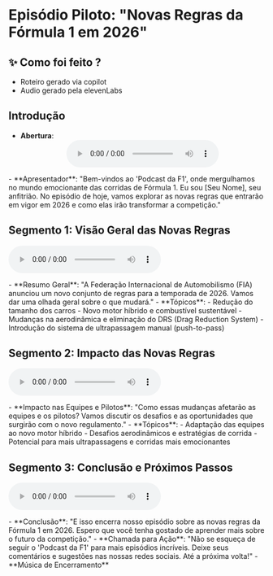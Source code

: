 # Episódio Piloto: "Novas Regras da Fórmula 1 em 2026"

## ✨ Como foi feito ?
- Roteiro gerado via copilot
- Audio gerado pela elevenLabs

## Introdução
- **Abertura**: <div align="center">
    <audio src="output/1-ElevenLabs_2025-01-11T19_56_17_William Shanks_pvc_s74_sb72_se0_b_m2" controls title="Podcast editado"></audio>
</div>
- **Apresentador**: "Bem-vindos ao 'Podcast da F1', onde mergulhamos no mundo emocionante das corridas de Fórmula 1. Eu sou [Seu Nome], seu anfitrião. No episódio de hoje, vamos explorar as novas regras que entrarão em vigor em 2026 e como elas irão transformar a competição."

## Segmento 1: Visão Geral das Novas Regras
<audio src="output/2-ElevenLabs_2025-01-11T20_03_57_William Shanks_pvc_s74_sb72_se0_b_m2 (1)" controls title="Podcast editado"></audio>
</div>
- **Resumo Geral**: "A Federação Internacional de Automobilismo (FIA) anunciou um novo conjunto de regras para a temporada de 2026. Vamos dar uma olhada geral sobre o que mudará."
- **Tópicos**:
  - Redução do tamanho dos carros
  - Novo motor híbrido e combustível sustentável
  - Mudanças na aerodinâmica e eliminação do DRS (Drag Reduction System)
  - Introdução do sistema de ultrapassagem manual (push-to-pass)

## Segmento 2: Impacto das Novas Regras
<audio src="output/3-ElevenLabs_2025-01-11T20_08_34_William Shanks_pvc_s74_sb72_se0_b_m2" controls title="Podcast editado"></audio>
</div>
- **Impacto nas Equipes e Pilotos**: "Como essas mudanças afetarão as equipes e os pilotos? Vamos discutir os desafios e as oportunidades que surgirão com o novo regulamento."
- **Tópicos**:
  - Adaptação das equipes ao novo motor híbrido
  - Desafios aerodinâmicos e estratégias de corrida
  - Potencial para mais ultrapassagens e corridas mais emocionantes

## Segmento 3: Conclusão e Próximos Passos
<audio src="output/4-ElevenLabs_2025-01-11T20_12_29_William Shanks_pvc_s74_sb72_se0_b_m2" controls title="Podcast editado"></audio>
</div>
- **Conclusão**: "E isso encerra nosso episódio sobre as novas regras da Fórmula 1 em 2026. Espero que você tenha gostado de aprender mais sobre o futuro da competição."
- **Chamada para Ação**: "Não se esqueça de seguir o 'Podcast da F1' para mais episódios incríveis. Deixe seus comentários e sugestões nas nossas redes sociais. Até a próxima volta!"
- **Música de Encerramento**


